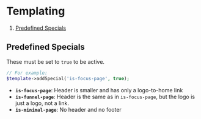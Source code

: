 Templating
==========

1. [Predefined Specials](#predefined-specials)

Predefined Specials
-------------------

These must be set to `true` to be active.

```php
// For example:
$template->addSpecial('is-focus-page', true);
```

- **`is-focus-page`**: Header is smaller and has only a logo-to-home link
- **`is-funnel-page`**:  Header is the same as in `is-focus-page`, but the logo is just a logo, not a link.
- **`is-minimal-page`**: No header and no footer

